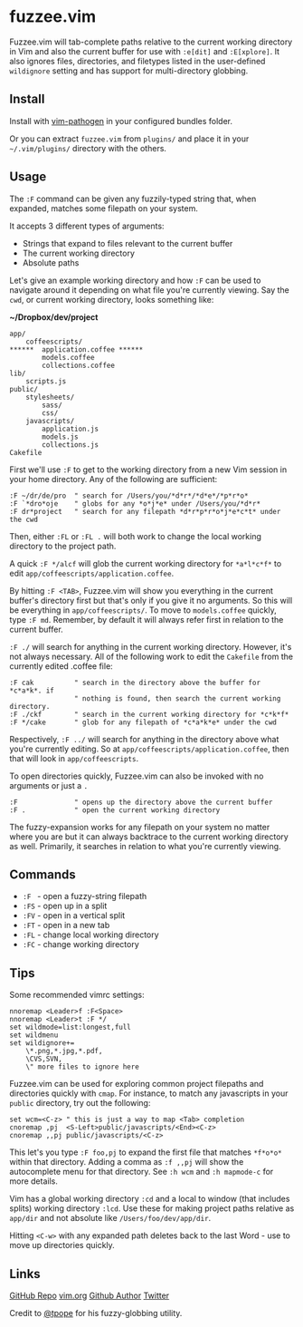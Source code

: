 fuzzee.vim
==========

Fuzzee.vim will tab-complete paths relative to the current working directory in
Vim and also the current buffer for use with `:e[dit]` and `:E[xplore]`. It also
ignores files, directories, and filetypes listed in the user-defined
`wildignore` setting and has support for multi-directory globbing.


Install
-------

Install with [vim-pathogen](https://github.com/tpope/vim-pathogen) in your
configured bundles folder.

Or you can extract `fuzzee.vim` from `plugins/` and place it in your
`~/.vim/plugins/` directory with the others.


Usage
-----

The `:F` command can be given any fuzzily-typed string that, when expanded,
matches some filepath on your system.

It accepts 3 different types of arguments:

* Strings that expand to files relevant to the current buffer
* The current working directory
* Absolute paths

Let's give an example working directory and how `:F` can be used to navigate
around it depending on what file you're currently viewing. Say the `cwd`, or
current working directory, looks something like:

**~/Dropbox/dev/project**

    app/
        coffeescripts/
    ******  application.coffee ******
            models.coffee
            collections.coffee
    lib/
        scripts.js
    public/
        stylesheets/
            sass/
            css/
        javascripts/
            application.js
            models.js
            collections.js
    Cakefile

First we'll use `:F` to  get to the working directory from a new Vim session in
your home directory. Any of the following are sufficient:

    :F ~/dr/de/pro  " search for /Users/you/*d*r*/*d*e*/*p*r*o*
    :F `*dro*oje    " globs for any *o*j*e* under /Users/you/*d*r*
    :F dr*project   " search for any filepath *d*r*p*r*o*j*e*c*t* under the cwd

Then, either `:FL` or `:FL .` will both work to change the local working
directory to the project path.

A quick `:F */alcf` will glob the current working directory for `*a*l*c*f*` to
edit `app/coffeescripts/application.coffee`.

By hitting `:F <TAB>`, Fuzzee.vim will show you everything in the current
buffer's directory first but that's only if you give it no arguments. So this
will be everything in `app/coffeescripts/`. To move to `models.coffee` quickly,
type `:F md`. Remember, by default it will always refer first in relation to the
current buffer.

`:F ./` will search for anything in the current working directory.  However,
it's not always necessary. All of the following work to edit the `Cakefile` from
the currently edited .coffee file:

    :F cak          " search in the directory above the buffer for *c*a*k*. if 
                    " nothing is found, then search the current working directory.
    :F ./ckf        " search in the current working directory for *c*k*f*
    :F */cake       " glob for any filepath of *c*a*k*e* under the cwd

Respectively, `:F ../` will search for anything in the directory above what
you're currently editing. So at `app/coffeescripts/application.coffee`, then that
will look in `app/coffeescripts`.

To open directories quickly, Fuzzee.vim can also be invoked with no arguments or
just a `.`
    
    :F              " opens up the directory above the current buffer
    :F .            " open the current working directory

The fuzzy-expansion works for any filepath on your system no matter where you
are but it can always backtrace to the current working directory as well.
Primarily, it searches in relation to what you're currently viewing.


Commands
--------

* `:F `  - open a fuzzy-string filepath
* `:FS` - open up in a split
* `:FV` - open in a vertical split
* `:FT` - open in a new tab
* `:FL` - change local working directory
* `:FC` - change working directory


Tips
----

Some recommended vimrc settings:

    nnoremap <Leader>f :F<Space>
    nnoremap <Leader>t :F */
    set wildmode=list:longest,full
    set wildmenu
    set wildignore+=
        \*.png,*.jpg,*.pdf,
        \CVS,SVN,
        \" more files to ignore here

Fuzzee.vim can be used for exploring common project filepaths and directories
quickly with `cmap`. For instance, to match any javascripts in your `public`
directory, try out the following:

    set wcm=<C-z> " this is just a way to map <Tab> completion
    cnoremap ,pj  <S-Left>public/javascripts/<End><C-z>
    cnoremap ,,pj public/javascripts/<C-z>

This let's you type `:F foo,pj` to expand the first file that matches `*f*o*o*`
within that directory. Adding a comma as `:f ,,pj` will show the autocomplete
menu for that directory. See `:h wcm` and `:h mapmode-c` for more details.

Vim has a global working directory `:cd` and a local to window (that includes
splits) working directory `:lcd`. Use these for making project paths relative
as `app/dir` and not absolute like `/Users/foo/dev/app/dir`.

Hitting `<C-w>` with any expanded path deletes back to the last Word - use to
move up directories quickly.

Links
-----

[GitHub Repo](http://github.com/mattsacks/vim-fuzzee/)
[vim.org](http://www.vim.org/scripts/script.php?script_id=3716)
[Github Author](http://github.com/mattsacks/)
[Twitter](http://twitter.com/mattsa)

Credit to [@tpope](https://github.com/tpope) for his fuzzy-globbing utility.
